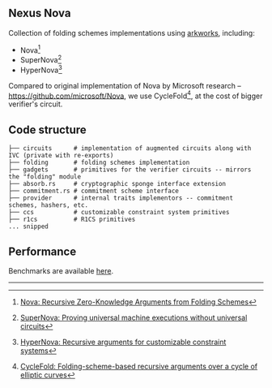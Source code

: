 ## Nexus Nova

Collection of folding schemes implementations using [arkworks](https://arkworks.rs), including:

- Nova[^1]
- SuperNova[^2]
- HyperNova[^3]

Compared to original implementation of Nova by Microsoft research – https://github.com/microsoft/Nova, we use CycleFold[^4], at the cost of bigger verifier's circuit.

## Code structure

```
├── circuits      # implementation of augmented circuits along with IVC (private with re-exports)
├── folding       # folding schemes implementation
├── gadgets       # primitives for the verifier circuits -- mirrors the "folding" module
├── absorb.rs     # cryptographic sponge interface extension
├── commitment.rs # commitment scheme interface
├── provider      # internal traits implementors -- commitment schemes, hashers, etc.
├── ccs           # customizable constraint system primitives
├── r1cs          # R1CS primitives
... snipped
```

## Performance

Benchmarks are available [here](../nova-benches/).

---

[^1]: [Nova: Recursive Zero-Knowledge Arguments from Folding Schemes](https://eprint.iacr.org/2021/370.pdf)
[^2]: [SuperNova: Proving universal machine executions without universal circuits](https://eprint.iacr.org/2022/1758.pdf)
[^3]: [HyperNova: Recursive arguments for customizable constraint systems](https://eprint.iacr.org/2023/573)
[^4]: [CycleFold: Folding-scheme-based recursive arguments over a cycle of elliptic curves](https://eprint.iacr.org/2023/1192)
